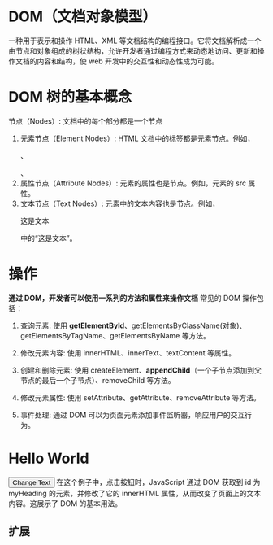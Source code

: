 # DOM（文档对象模型）

一种用于表示和操作 HTML、XML 等文档结构的编程接口。它将文档解析成一个由节点和对象组成的树状结构，允许开发者通过编程方式来动态地访问、更新和操作文档的内容和结构，使 web 开发中的交互性和动态性成为可能。

# DOM 树的基本概念

节点（Nodes）: 文档中的每个部分都是一个节点

1. 元素节点（Element Nodes）: HTML 文档中的标签都是元素节点。例如，<p>、<div>、<span>
2. 属性节点（Attribute Nodes）: 元素的属性也是节点。例如，<img src>元素的 src 属性。
3. 文本节点（Text Nodes）: 元素中的文本内容也是节点。例如，<p>这是文本</p>中的“这是文本”。

# 操作

**通过 DOM，开发者可以使用一系列的方法和属性来操作文档**
常见的 DOM 操作包括：

1. 查询元素: 使用 **getElementById**、getElementsByClassName(对象)、getElementsByTagName、getElementsByName 等方法。

2. 修改元素内容: 使用 innerHTML、innerText、textContent 等属性。

3. 创建和删除元素: 使用 createElement、**appendChild**（一个子节点添加到父节点的最后一个子节点）、removeChild 等方法。

4. 修改元素属性: 使用 setAttribute、getAttribute、removeAttribute 等方法。

5. 事件处理: 通过 DOM 可以为页面元素添加事件监听器，响应用户的交互行为。

<!DOCTYPE html>
<html>
<head>
  <title>DOM Example</title>
</head>
<body>

  <h1 id="myHeading">Hello World</h1>
  <button onclick="changeText()">Change Text</button>

  <script>
    function changeText() {
      var heading = document.getElementById("myHeading");
      heading.innerHTML = "New Text!";
    }
  </script>

</body>
</html>
在这个例子中，点击按钮时，JavaScript 通过 DOM 获取到 id 为 myHeading 的元素，并修改了它的 innerHTML 属性，从而改变了页面上的文本内容。这展示了 DOM 的基本用法。

## 扩展
